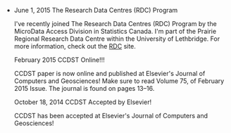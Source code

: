 <ul>
  <li>
    <p><time datetime="2015-06-01 09:00">June 1, 2015</time> The Research Data Centres (RDC) Program</p>
    <p>
      I've recently joined The Research Data Centres (RDC) Program by the MicroData Access Division in Statistics Canada. I'm part of the Prairie Regional Research Data Centre within the University of Lethbridge. For more information, check out the <a href="http://www.statcan.gc.ca/eng/rdc/index">RDC</a> site.
    </p>
    <p><time datetime="2015-02-18 09:00">February 2015</time> CCDST Online!!!</p>
    <p>
      CCDST paper is now online and published at Elsevier's Journal of Computers and Geosciences! Make sure to read Volume 75, of February 2015 Issue. The journal is found on pages 13–16.
    </p>
    <p><time datetime="2014-10-18 09:00">October 18, 2014</time> CCDST Accepted by Elsevier!</p>
    <p>
      CCDST has been accepted at Elsevier's Journal of Computers and Geosciences!
    </p>
  </li>
</ul>
